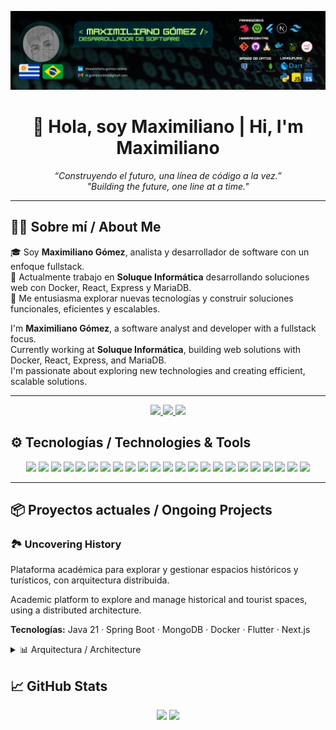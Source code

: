 <div align="center">

![](/portada_de_github.png)
  
</div>
<h1 align="center">👋 Hola, soy Maximiliano | Hi, I'm Maximiliano</h1>

<p align="center">
  <em>
    “Construyendo el futuro, una línea de código a la vez.”
    <br/>
    "Building the future, one line at a time."
  </em>
</p>

---

## 🧑‍💻 Sobre mí / About Me

🎓 Soy **Maximiliano Gómez**, analista y desarrollador de software con un enfoque fullstack.  
💼 Actualmente trabajo en **Soluque Informática** desarrollando soluciones web con Docker, React, Express y MariaDB.  
🚀 Me entusiasma explorar nuevas tecnologías y construir soluciones funcionales, eficientes y escalables.  

I'm **Maximiliano Gómez**, a software analyst and developer with a fullstack focus.  
Currently working at **Soluque Informática**, building web solutions with Docker, React, Express, and MariaDB.  
I'm passionate about exploring new technologies and creating efficient, scalable solutions.

---

<p align="center"> 
  <a href="mailto:m.gomezcoitino@gmail.com"> 
    <img src="https://img.shields.io/badge/Email-D14836?style=flat&logo=gmail&logoColor=white" /> 
    </a> 
  <a href="https://www.linkedin.com/in/maximiliano-gomez-coitino/"> 
    <img src="https://img.shields.io/badge/LinkedIn-0A66C2?style=flat&logo=linkedin&logoColor=white" /> 
  </a> 
  <a href="https://github.com/MaxGoxt"> 
    <img src="https://img.shields.io/badge/GitHub-181717?style=flat&logo=github&logoColor=white" /> 
  </a> 
</p>


## ⚙️ Tecnologías / Technologies & Tools

<p align="center">
  <img src="https://img.shields.io/badge/Linux-FCC624?style=flat&logo=linux&logoColor=black" />
  <img src="https://img.shields.io/badge/Bash-4EAA25?style=flat&logo=gnubash&logoColor=white" />
  <img src="https://img.shields.io/badge/Docker-2496ED?style=flat&logo=docker&logoColor=white" />
  <img src="https://img.shields.io/badge/React-61DAFB?style=flat&logo=react&logoColor=black" />
  <img src="https://img.shields.io/badge/Next.js-000000?style=flat&logo=next.js&logoColor=white" />
  <img src="https://img.shields.io/badge/Express-000000?style=flat&logo=express&logoColor=white" />
  <img src="https://img.shields.io/badge/Node.js-339933?style=flat&logo=node.js&logoColor=white" />
  <img src="https://img.shields.io/badge/NestJS-E0234E?style=flat&logo=nestjs&logoColor=white" />
  <img src="https://img.shields.io/badge/TypeScript-3178C6?style=flat&logo=typescript&logoColor=white" />
  <img src="https://img.shields.io/badge/Java-007396?style=flat&logo=java&logoColor=white" />
  <img src="https://img.shields.io/badge/Spring Boot-6DB33F?style=flat&logo=springboot&logoColor=white" />
  <img src="https://img.shields.io/badge/Python-3776AB?style=flat&logo=python&logoColor=white" />
  <img src="https://img.shields.io/badge/Flask-000000?style=flat&logo=flask&logoColor=white" />
  <img src="https://img.shields.io/badge/Flutter-02569B?style=flat&logo=flutter&logoColor=white" />
  <img src="https://img.shields.io/badge/Tailwind-38B2AC?style=flat&logo=tailwind-css&logoColor=white" />
  <img src="https://img.shields.io/badge/MongoDB-47A248?style=flat&logo=mongodb&logoColor=white" />
  <img src="https://img.shields.io/badge/PostgreSQL-336791?style=flat&logo=postgresql&logoColor=white" />
  <img src="https://img.shields.io/badge/MySQL-4479A1?style=flat&logo=mysql&logoColor=white" />
  <img src="https://img.shields.io/badge/Prisma-2D3748?style=flat&logo=prisma&logoColor=white" />
  <img src="https://img.shields.io/badge/Firebase-FFCA28?style=flat&logo=firebase&logoColor=black" />
  <img src="https://img.shields.io/badge/Postman-FF6C37?style=flat&logo=postman&logoColor=white" />
  <img src="https://img.shields.io/badge/n8n-EA4B71?style=flat&logo=n8n&logoColor=white" />
  <img src="https://img.shields.io/badge/Strapi-4945FF?style=flat&logo=strapi&logoColor=white" />
</p>

---

## 📦 Proyectos actuales / Ongoing Projects

### 🏞️ Uncovering History

Plataforma académica para explorar y gestionar espacios históricos y turísticos, con arquitectura distribuida.

Academic platform to explore and manage historical and tourist spaces, using a distributed architecture.

**Tecnologías:** Java 21 · Spring Boot · MongoDB · Docker · Flutter · Next.js

<details>
<summary>📊 Arquitectura / Architecture</summary>

```mermaid
flowchart LR

subgraph Backend
    DB[(🗄️ Database)]
    API{🖥️ API}
end

subgraph Frontend
    Historian[📱 Historian App]
    Tourist[📱 Tourist App]
    Admin[🌐 Admin App]
end

DB --> API
API --> DB
   
API --> Admin & Tourist & Historian
Admin & Historian & Tourist --> API
```
</details>

## 📈 GitHub Stats
<p align="center"> 
  <img src="https://github-readme-stats.vercel.app/api?username=MaxGoxt&show_icons=true&theme=github_dark&locale=es" height="160" /> 
  <img src="https://github-readme-stats.vercel.app/api/top-langs/?username=MaxGoxt&layout=compact&theme=github_dark&langs_count=8" height="160" /> 
</p>

